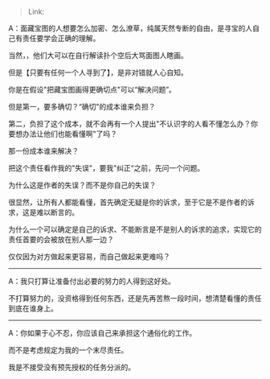 > Link: 

A：面藏宝图的人想要怎么加密、怎么潦草，纯属天然专断的自由，是寻宝的人自己有责任要学会正确的理解。

当然，，他们大可以在自行解读扑个空后大骂面图人瞎画。

但是【只要有任何一个人寻到了】，是非对错就人心自知。

你是在假设"把藏宝图画得更确切点"可以“解决问题”。

但是第一，要多确切？“确切"的成本谁来负担？

第二，负担了这个成本，就不会再有一个人提出"不认识字的人看不懂怎么办？你要想办法让他们也能看懂啊"了吗？

那一份成本谁来解决？

把这个责任看作我的"失误"，要我"纠正“之前，先问一个问题。

为什么这是作者的失误？而不是你自己的失误？

很显然，让所有人都能看懂，首先确定无疑是你的诉求，至于它是不是作者的诉求，这是难以断言的。

为什么一个可以确定是自己的诉求、不能断言是不是别人的诉求的追求，实现它的责任首要的会被放在别人那一边？

仅仅因为对方做起来更容易，而自己做起来更难吗？

---

A：我只打算让准备付出必要的努力的人得到这好处。

不打算努力的，没资格得到任何东西，还是先再苦熬一段时间，想清楚看懂的责任到底在谁身上。

---

A：你如果于心不忍，你应该自己来承担这个通俗化的工作。

而不是考虑规定为我的一个末尽责任。

我是不接受没有预先授权的任务分派的。
